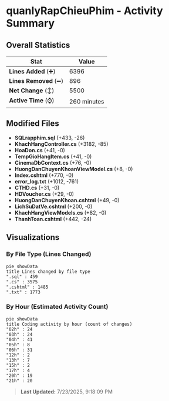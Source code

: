 # quanlyRapChieuPhim - Activity Summary 

## Overall Statistics

| Stat                   | Value                                                             |
| ---------------------- | ----------------------------------------------------------------- |
| **Lines Added** (➕)   | 6396                                          |
| **Lines Removed** (➖) | 896                                        |
| **Net Change** (↕)    | 5500                |
| **Active Time** (⌚)   | 260 minutes |


## Modified Files
- **SQLrapphim.sql** (+433, -26)
- **KhachHangController.cs** (+3182, -85)
- **HoaDon.cs** (+41, -0)
- **TempGioHangItem.cs** (+41, -0)
- **CinemaDbContext.cs** (+76, -0)
- **HuongDanChuyenKhoanViewModel.cs** (+8, -0)
- **Index.cshtml** (+770, -0)
- **error_log.txt** (+1012, -761)
- **CTHD.cs** (+31, -0)
- **HDVoucher.cs** (+29, -0)
- **HuongDanChuyenKhoan.cshtml** (+49, -0)
- **LichSuDatVe.cshtml** (+200, -0)
- **KhachHangViewModels.cs** (+82, -0)
- **ThanhToan.cshtml** (+442, -24)

## Visualizations

### By File Type (Lines Changed)

```mermaid
pie showData
title Lines changed by file type
".sql" : 459
".cs" : 3575
".cshtml" : 1485
".txt" : 1773
```

### By Hour (Estimated Activity Count)

```mermaid
pie showData
title Coding activity by hour (count of changes)
"02h" : 24
"03h" : 24
"04h" : 41
"05h" : 8
"06h" : 31
"12h" : 2
"13h" : 7
"15h" : 2
"17h" : 4
"20h" : 19
"21h" : 20
```


> **Last Updated:** 7/23/2025, 9:18:09 PM